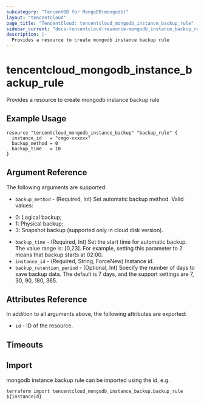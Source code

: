 ```yaml
---
subcategory: "TencentDB for MongoDB(mongodb)"
layout: "tencentcloud"
page_title: "TencentCloud: tencentcloud_mongodb_instance_backup_rule"
sidebar_current: "docs-tencentcloud-resource-mongodb_instance_backup_rule"
description: |-
  Provides a resource to create mongodb instance backup rule
---
```


# tencentcloud_mongodb_instance_backup_rule

Provides a resource to create mongodb instance backup rule

## Example Usage

```hcl
resource "tencentcloud_mongodb_instance_backup" "backup_rule" {
  instance_id   = "cmgo-xxxxxx"
  backup_method = 0
  backup_time   = 10
}
```

## Argument Reference

The following arguments are supported:

* `backup_method` - (Required, Int) Set automatic backup method. Valid values:
- 0: Logical backup;
- 1: Physical backup;
- 3: Snapshot backup (supported only in cloud disk version).
* `backup_time` - (Required, Int) Set the start time for automatic backup. The value range is: [0,23]. For example, setting this parameter to 2 means that backup starts at 02:00.
* `instance_id` - (Required, String, ForceNew) Instance id.
* `backup_retention_period` - (Optional, Int) Specify the number of days to save backup data. The default is 7 days, and the support settings are 7, 30, 90, 180, 365.

## Attributes Reference

In addition to all arguments above, the following attributes are exported:

* `id` - ID of the resource.



## Timeouts

<no value>


## Import

mongodb instance backup rule can be imported using the id, e.g.

```
terraform import tencentcloud_mongodb_instance_backup.backup_rule ${instanceId}
```

